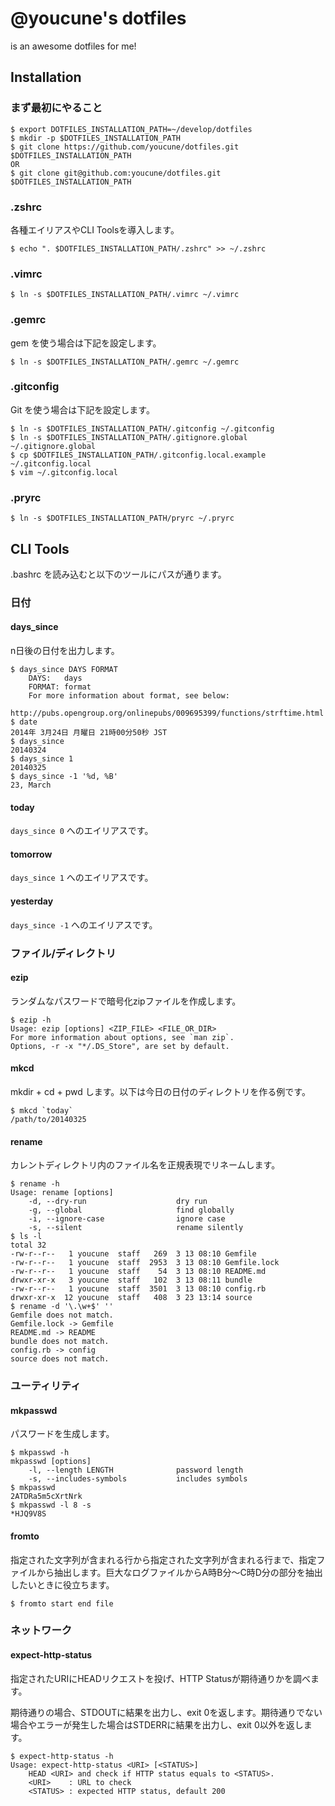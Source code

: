 # @youcune's dotfiles

is an awesome dotfiles for me!

## Installation

### まず最初にやること

```
$ export DOTFILES_INSTALLATION_PATH=~/develop/dotfiles
$ mkdir -p $DOTFILES_INSTALLATION_PATH
$ git clone https://github.com/youcune/dotfiles.git $DOTFILES_INSTALLATION_PATH
OR
$ git clone git@github.com:youcune/dotfiles.git $DOTFILES_INSTALLATION_PATH
```

### .zshrc

各種エイリアスやCLI Toolsを導入します。

```
$ echo ". $DOTFILES_INSTALLATION_PATH/.zshrc" >> ~/.zshrc
```

### .vimrc

```
$ ln -s $DOTFILES_INSTALLATION_PATH/.vimrc ~/.vimrc
```

### .gemrc

gem を使う場合は下記を設定します。

```
$ ln -s $DOTFILES_INSTALLATION_PATH/.gemrc ~/.gemrc
```

### .gitconfig

Git を使う場合は下記を設定します。

```
$ ln -s $DOTFILES_INSTALLATION_PATH/.gitconfig ~/.gitconfig
$ ln -s $DOTFILES_INSTALLATION_PATH/.gitignore.global ~/.gitignore.global
$ cp $DOTFILES_INSTALLATION_PATH/.gitconfig.local.example ~/.gitconfig.local
$ vim ~/.gitconfig.local
```

### .pryrc

```
$ ln -s $DOTFILES_INSTALLATION_PATH/pryrc ~/.pryrc
```

## CLI Tools

.bashrc を読み込むと以下のツールにパスが通ります。

### 日付

#### days_since

n日後の日付を出力します。

```
$ days_since DAYS FORMAT
    DAYS:   days
    FORMAT: format
    For more information about format, see below:
    http://pubs.opengroup.org/onlinepubs/009695399/functions/strftime.html
$ date
2014年 3月24日 月曜日 21時00分50秒 JST
$ days_since
20140324
$ days_since 1
20140325
$ days_since -1 '%d, %B'
23, March
```

#### today

`days_since 0` へのエイリアスです。

#### tomorrow

`days_since 1` へのエイリアスです。

#### yesterday

`days_since -1` へのエイリアスです。

### ファイル/ディレクトリ

#### ezip

ランダムなパスワードで暗号化zipファイルを作成します。

```
$ ezip -h
Usage: ezip [options] <ZIP_FILE> <FILE_OR_DIR>
For more information about options, see `man zip`.
Options, -r -x "*/.DS_Store", are set by default.
```

#### mkcd

mkdir + cd + pwd します。以下は今日の日付のディレクトリを作る例です。

```
$ mkcd `today`
/path/to/20140325
```

#### rename

カレントディレクトリ内のファイル名を正規表現でリネームします。

```
$ rename -h
Usage: rename [options]
    -d, --dry-run                    dry run
    -g, --global                     find globally
    -i, --ignore-case                ignore case
    -s, --silent                     rename silently
$ ls -l
total 32
-rw-r--r--   1 youcune  staff   269  3 13 08:10 Gemfile
-rw-r--r--   1 youcune  staff  2953  3 13 08:10 Gemfile.lock
-rw-r--r--   1 youcune  staff    54  3 13 08:10 README.md
drwxr-xr-x   3 youcune  staff   102  3 13 08:11 bundle
-rw-r--r--   1 youcune  staff  3501  3 13 08:10 config.rb
drwxr-xr-x  12 youcune  staff   408  3 23 13:14 source
$ rename -d '\.\w+$' ''
Gemfile does not match.
Gemfile.lock -> Gemfile
README.md -> README
bundle does not match.
config.rb -> config
source does not match.
```

### ユーティリティ

#### mkpasswd

パスワードを生成します。

```
$ mkpasswd -h
mkpasswd [options]
    -l, --length LENGTH              password length
    -s, --includes-symbols           includes symbols
$ mkpasswd
2ATDRa5m5cXrtNrk
$ mkpasswd -l 8 -s
*HJQ9V8S
```

#### fromto

指定された文字列が含まれる行から指定された文字列が含まれる行まで、指定ファイルから抽出します。巨大なログファイルからA時B分～C時D分の部分を抽出したいときに役立ちます。

```
$ fromto start end file
```

### ネットワーク

#### expect-http-status

指定されたURIにHEADリクエストを投げ、HTTP Statusが期待通りかを調べます。

期待通りの場合、STDOUTに結果を出力し、exit 0を返します。期待通りでない場合やエラーが発生した場合はSTDERRに結果を出力し、exit 0以外を返します。

```
$ expect-http-status -h
Usage: expect-http-status <URI> [<STATUS>]
    HEAD <URI> and check if HTTP status equals to <STATUS>.
    <URI>    : URL to check
    <STATUS> : expected HTTP status, default 200
```


